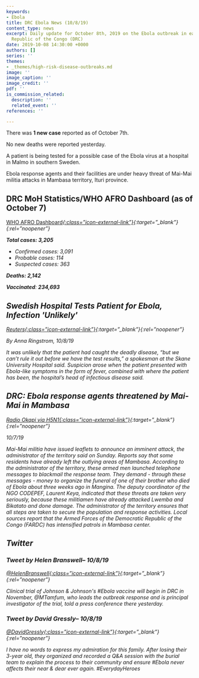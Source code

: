 ```yaml
---
keywords:
- Ebola
title: DRC Ebola News (10/8/19)
content_type: news
excerpt: Daily update for October 8th, 2019 on the Ebola outbreak in eastern Democratic
  Republic of the Congo (DRC)
date: 2019-10-08 14:30:00 +0000
authors: []
series: ''
themes:
- _themes/high-risk-disease-outbreaks.md
image: ''
image_caption: ''
image_credit: ''
pdf: ''
is_commission_related:
  description: ''
  related_event: ''
references: ''

---
```

There was **1 new case** reported as of October 7th.

No new deaths were reported yesterday.

A patient is being tested for a possible case of the Ebola virus at a hospital in Malmo in southern Sweden.

Ebola response agents and their facilities are under heavy threat of Mai-Mai militia attacks in Mambasa territory, Ituri province.

## DRC MoH Statistics/WHO AFRO Dashboard (as of October 7)

[WHO AFRO Dashboard<i/>{:class=”icon-external-link”}](https://who.maps.arcgis.com/apps/opsdashboard/index.html#/e70c3804f6044652bc37cce7d8fcef6c){:target=”_blank”}{:rel=”noopener”}

**Total cases: 3,205**

* Confirmed cases: 3,091
* Probable cases: 114
* Suspected cases: 363

**Deaths: 2,142**

**Vaccinated**: **234,693**

## Swedish Hospital Tests Patient for Ebola, Infection 'Unlikely'

[_Reuters_<i/>{:class=”icon-external-link”}](https://www.reuters.com/article/us-sweden-ebola/swedish-hospital-tests-patient-for-ebola-infection-unlikely-idUSKBN1WN19M){:target=”_blank”}{:rel=”noopener”}

_By Anna Ringstrom, 10/8/19_

It was unlikely that the patient had caught the deadly disease, “but we can’t rule it out before we have the test results,” a spokesman at the Skane University Hospital said. Suspicion arose when the patient presented with Ebola-like symptoms in the form of fever, combined with where the patient has been, the hospital’s head of infectious disease said.

## DRC: Ebola response agents threatened by Mai-Mai in Mambasa

[_Radio Okapi via H5N1_<i/>{:class=”icon-external-link”}](https://crofsblogs.typepad.com/h5n1/2019/10/drc-ebola-response-agents-threatened-by-mai-mai-in-mambasa.html){:target=”_blank”}{:rel=”noopener”}

_10/7/19_

Mai-Mai militia have issued leaflets to announce an imminent attack, the administrator of the territory said on Sunday. Reports say that some residents have already left the outlying areas of Mambasa. According to the administrator of the territory, these armed men launched telephone messages to blackmail the response team. They demand - through these messages - money to organize the funeral of one of their brother who died of Ebola about three weeks ago in Mangina. The deputy coordinator of the NGO CODEPEF, Laurent Keya, indicated that these threats are taken very seriously, because these militiamen have already attacked Lwemba and Bikatato and done damage. The administrator of the territory ensures that all steps are taken to secure the population and response activities. Local sources report that the Armed Forces of the Democratic Republic of the Congo (FARDC) has intensified patrols in Mambasa center.

## Twitter

### Tweet by Helen Branswell– 10/8/19

[@HelenBranswell<i/>{:class=”icon-external-link”}](https://twitter.com/HelenBranswell/status/1181572025959231490){:target=”_blank”}{:rel=”noopener”}

Clinical trial of Johnson & Johnson's #Ebola vaccine will begin in DRC in November, @MTamfum, who leads the outbreak response and is principal investigator of the trial, told a press conference there yesterday.

### Tweet by David Gressly– 10/8/19

[@DavidGressly<i/>{:class=”icon-external-link”}](https://twitter.com/DavidGressly/status/1181490534369640450){:target=”_blank”}{:rel=”noopener”}

I have no words to express my admiration for this family. After losing their 3-year old, they organized and recorded a Q&A session with the burial team to explain the process to their community and ensure #Ebola never affects their near & dear ever again. #EverydayHeroes